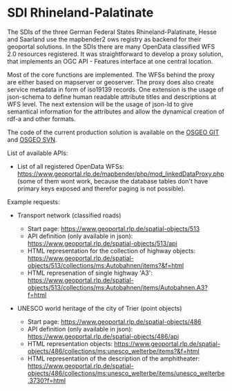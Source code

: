 # SDI Rhineland-Palatinate

The SDIs of the three German Federal States Rhineland-Palatinate, Hesse and Saarland use the mapbender2 ows registry as backend for their geoportal solutions. In the SDIs there are many OpenData classified WFS 2.0 resources registered. It was straightforward to develop a proxy solution, that implements an OGC API - Features interface at one central location.

Most of the core functions are implemented. The WFSs behind the proxy are either based on mapserver or geoserver. The proxy does also create service metadata in form of iso19139 records. One extension is the usage of json-schema to define human readable attribute titles and descriptions at WFS level. The next extension will be the usage of json-ld to give semantical information for the attributes and allow the dynamical creation of rdf-a and other formats.

The code of the current production solution is available on the [OSGEO GIT](https://git.osgeo.org/gitea/armin11/GeoPortal.rlp)
and [OSGEO SVN](https://trac.osgeo.org/mapbender/browser/trunk/mapbender/).

List of available APIs:

* List of all registered OpenData WFSs: https://www.geoportal.rlp.de/mapbender/php/mod_linkedDataProxy.php (some of them wont work, because the database tables don't have primary keys exposed and therefor paging is not possible).

Example requests:

* Transport network (classified roads)
  * Start page: https://www.geoportal.rlp.de/spatial-objects/513
  * API definition (only available in json): https://www.geoportal.rlp.de/spatial-objects/513/api
  * HTML representation for the collection of highway objects: https://www.geoportal.rlp.de/spatial-objects/513/collections/ms:Autobahnen/items?&f=html
  * HTML represenation of single highway 'A3': https://www.geoportal.rlp.de/spatial-objects/513/collections/ms:Autobahnen/items/Autobahnen.A3?f=html

* UNESCO world heritage of the city of Trier (point objects)
  * Start page: https://www.geoportal.rlp.de/spatial-objects/486
  * API definition (only available in json): https://www.geoportal.rlp.de/spatial-objects/486/api
  * HTML representation objects: https://www.geoportal.rlp.de/spatial-objects/486/collections/ms:unesco_welterbe/items?&f=html
  * HTML representation of the description of the amphitheater: https://www.geoportal.rlp.de/spatial-objects/486/collections/ms:unesco_welterbe/items/unesco_welterbe.3730?f=html

